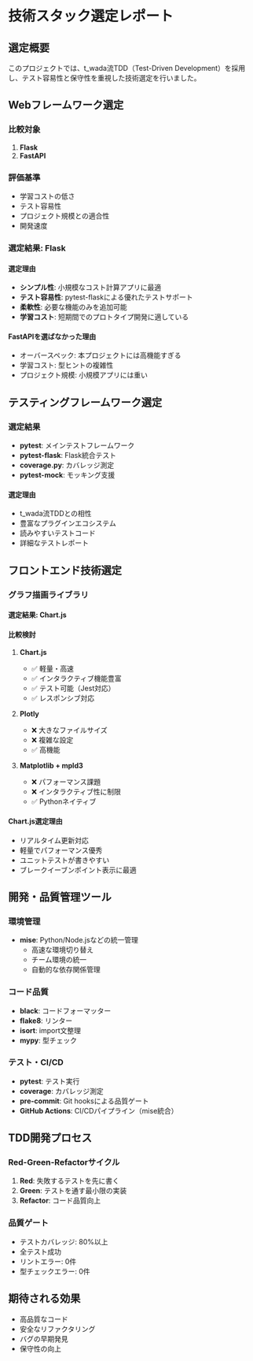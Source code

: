 # 技術スタック選定レポート

## 選定概要

このプロジェクトでは、t_wada流TDD（Test-Driven Development）を採用し、テスト容易性と保守性を重視した技術選定を行いました。

## Webフレームワーク選定

### 比較対象
1. **Flask** 
2. **FastAPI**

### 評価基準
- 学習コストの低さ
- テスト容易性
- プロジェクト規模との適合性
- 開発速度

### 選定結果: Flask

#### 選定理由
- **シンプル性**: 小規模なコスト計算アプリに最適
- **テスト容易性**: pytest-flaskによる優れたテストサポート
- **柔軟性**: 必要な機能のみを追加可能
- **学習コスト**: 短期間でのプロトタイプ開発に適している

#### FastAPIを選ばなかった理由
- オーバースペック: 本プロジェクトには高機能すぎる
- 学習コスト: 型ヒントの複雑性
- プロジェクト規模: 小規模アプリには重い

## テスティングフレームワーク選定

### 選定結果
- **pytest**: メインテストフレームワーク
- **pytest-flask**: Flask統合テスト
- **coverage.py**: カバレッジ測定
- **pytest-mock**: モッキング支援

#### 選定理由
- t_wada流TDDとの相性
- 豊富なプラグインエコシステム
- 読みやすいテストコード
- 詳細なテストレポート

## フロントエンド技術選定

### グラフ描画ライブラリ

#### 選定結果: Chart.js

#### 比較検討
1. **Chart.js**
   - ✅ 軽量・高速
   - ✅ インタラクティブ機能豊富
   - ✅ テスト可能（Jest対応）
   - ✅ レスポンシブ対応

2. **Plotly**
   - ❌ 大きなファイルサイズ
   - ❌ 複雑な設定
   - ✅ 高機能

3. **Matplotlib + mpld3**
   - ❌ パフォーマンス課題
   - ❌ インタラクティブ性に制限
   - ✅ Pythonネイティブ

#### Chart.js選定理由
- リアルタイム更新対応
- 軽量でパフォーマンス優秀
- ユニットテストが書きやすい
- ブレークイーブンポイント表示に最適

## 開発・品質管理ツール

### 環境管理
- **mise**: Python/Node.jsなどの統一管理
  - 高速な環境切り替え
  - チーム環境の統一
  - 自動的な依存関係管理

### コード品質
- **black**: コードフォーマッター
- **flake8**: リンター  
- **isort**: import文整理
- **mypy**: 型チェック

### テスト・CI/CD
- **pytest**: テスト実行
- **coverage**: カバレッジ測定
- **pre-commit**: Git hooksによる品質ゲート
- **GitHub Actions**: CI/CDパイプライン（mise統合）

## TDD開発プロセス

### Red-Green-Refactorサイクル
1. **Red**: 失敗するテストを先に書く
2. **Green**: テストを通す最小限の実装
3. **Refactor**: コード品質向上

### 品質ゲート
- テストカバレッジ: 80%以上
- 全テスト成功
- リントエラー: 0件
- 型チェックエラー: 0件

## 期待される効果
- 高品質なコード
- 安全なリファクタリング
- バグの早期発見
- 保守性の向上